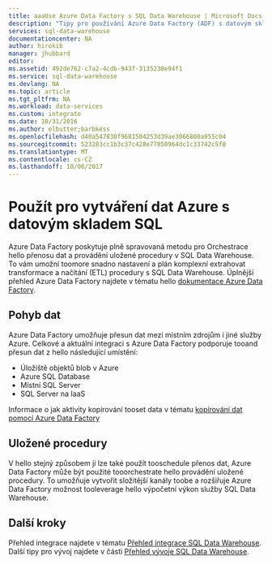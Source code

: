 ```yaml
---
title: aaaUse Azure Data Factory s SQL Data Warehouse | Microsoft Docs
description: "Tipy pro používání Azure Data Factory (ADF) s datovým skladem SQL Azure pro vývoj řešení."
services: sql-data-warehouse
documentationcenter: NA
author: hirokib
manager: jhubbard
editor: 
ms.assetid: 492de762-c7a2-4cdb-943f-3135230e94f1
ms.service: sql-data-warehouse
ms.devlang: NA
ms.topic: article
ms.tgt_pltfrm: NA
ms.workload: data-services
ms.custom: integrate
ms.date: 10/31/2016
ms.author: elbutter;barbkess
ms.openlocfilehash: d40a547830f9681504253d39ae3066800a955c04
ms.sourcegitcommit: 523283cc1b3c37c428e77850964dc1c33742c5f0
ms.translationtype: MT
ms.contentlocale: cs-CZ
ms.lasthandoff: 10/06/2017
---
```

# <a name="use-azure-data-factory-with-sql-data-warehouse"></a>Použít pro vytváření dat Azure s datovým skladem SQL
Azure Data Factory poskytuje plně spravovaná metodu pro Orchestrace hello přenosu dat a provádění uložené procedury v SQL Data Warehouse.  To vám umožní toomore snadno nastavení a plán komplexní extrahovat transformace a načítání (ETL) procedury s SQL Data Warehouse. Úplnější přehled Azure Data Factory najdete v tématu hello [dokumentace Azure Data Factory][Azure Data Factory documentation].

## <a name="data-movement"></a>Pohyb dat
Azure Data Factory umožňuje přesun dat mezi místním zdrojům i jiné služby Azure.  Celkové a aktuální integraci s Azure Data Factory podporuje tooand přesun dat z hello následující umístění:

* Úložiště objektů blob v Azure
* Azure SQL Database
* Místní SQL Server
* SQL Server na IaaS

Informace o jak aktivity kopírování tooset data v tématu [kopírování dat pomocí Azure Data Factory][Copy data with Azure Data Factory]

## <a name="stored-procedures"></a>Uložené procedury
 V hello stejný způsobem ji lze také použít tooschedule přenos dat, Azure Data Factory může být použité tooorchestrate hello provádění uložené procedury.  To umožňuje vytvořit složitější kanály toobe a rozšiřuje Azure Data Factory možnost tooleverage hello výpočetní výkon služby SQL Data Warehouse.

## <a name="next-steps"></a>Další kroky
Přehled integrace najdete v tématu [Přehled integrace SQL Data Warehouse][SQL Data Warehouse integration overview].
Další tipy pro vývoj najdete v části [Přehled vývoje SQL Data Warehouse][SQL Data Warehouse development overview].

<!--Image references-->

<!--Article references-->

[Copy data with Azure Data Factory]: ../data-factory/data-factory-data-movement-activities.md
[SQL Data Warehouse development overview]: ./sql-data-warehouse-overview-develop.md
[SQL Data Warehouse integration overview]: ./sql-data-warehouse-overview-integrate.md

<!--MSDN references-->

<!--Other Web references-->
[Azure Data Factory documentation]:https://azure.microsoft.com/documentation/services/data-factory/

